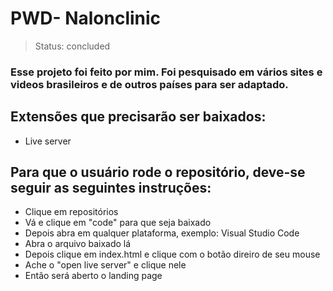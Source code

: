<h1>PWD- Nalonclinic</h1>

> Status: concluded

### Esse projeto foi feito por mim. Foi pesquisado em vários sites e videos brasileiros e de outros países para ser adaptado.

## Extensões que precisarão ser baixados:

+ Live server

## Para que o usuário rode o repositório, deve-se seguir as seguintes instruções:

+ Clique em repositórios
+ Vá e clique em "code" para que seja baixado
+ Depois abra em qualquer plataforma, exemplo: Visual Studio Code
+ Abra o arquivo baixado lá
+ Depois clique em index.html e clique com o botão direiro de seu mouse
+ Ache o "open live server" e clique nele
+ Então será aberto o landing page